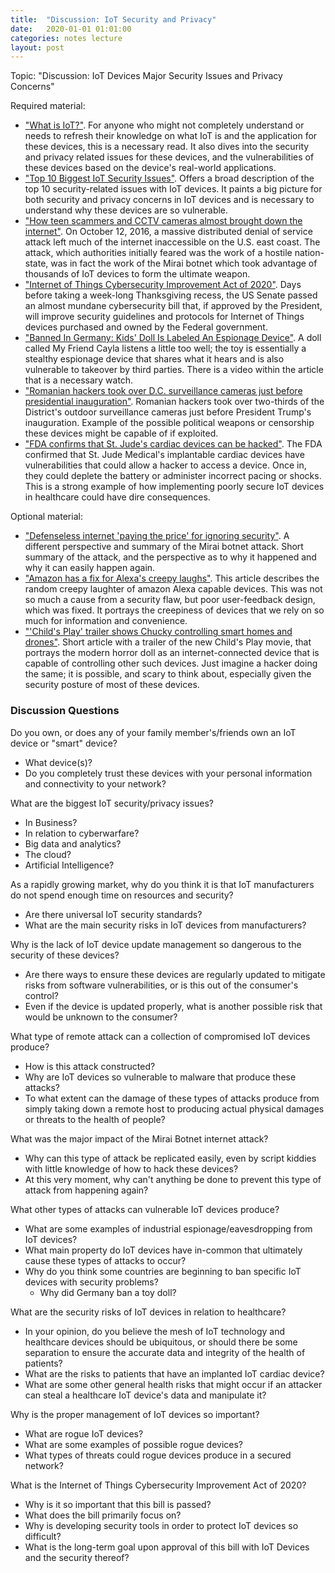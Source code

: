 ```yaml
---
title:  "Discussion: IoT Security and Privacy"
date:   2020-01-01 01:01:00
categories: notes lecture 
layout: post
---
```


Topic: "Discussion: IoT Devices Major Security Issues and Privacy Concerns"

Required material:
  - ["What is IoT?"][bm_iot]. For anyone who might not completely understand 
	or needs to refresh their knowledge on what IoT is and the application for 
	these devices, this is a necessary read. It also dives into the security 
	and privacy related issues for these devices, and the vulnerabilities of 
	these devices based on the device's real-world applications.
  - ["Top 10 Biggest IoT Security Issues"][bm_sec]. Offers a broad description 
	of the top 10 security-related issues with IoT devices. It paints a big 
	picture for both security and privacy concerns in IoT devices and is 
	necessary to understand why these devices are so vulnerable.
  - ["How teen scammers and CCTV cameras almost brought down the internet"][bm_hack]. On October 12, 2016, a massive distributed denial of service 
	attack left much of the internet inaccessible on the U.S. east coast. The 
	attack, which authorities initially feared was the work of a hostile 
	nation-state, was in fact the work of the Mirai botnet which took advantage 
	of thousands of IoT devices to form the ultimate weapon.
   - ["Internet of Things Cybersecurity Improvement Act of 2020"][bm_bill]. 
    Days before taking a week-long Thanksgiving recess, the US Senate passed 
    an almost mundane cybersecurity bill that, if approved by the President, 
    will improve security guidelines and protocols for Internet of Things 
    devices purchased and owned by the Federal government.
  - ["Banned In Germany: Kids' Doll Is Labeled An Espionage Device"][bm_doll].
	A doll called My Friend Cayla listens a little too well; the toy is 
	essentially a stealthy espionage device that shares what it hears and is 
	also vulnerable to takeover by third parties. There is a video within 
	the article that is a necessary watch.
  - ["Romanian hackers took over D.C. surveillance cameras just before presidential inauguration"][bm_cam]. Romanian hackers took over two-thirds 
	of the District's outdoor surveillance cameras just before President 
	Trump's inauguration. Example of the possible political weapons or 
	censorship these devices might be capable of if exploited.
  - ["FDA confirms that St. Jude's cardiac devices can be hacked"][bm_fda].
	The FDA confirmed that St. Jude Medical's implantable cardiac devices have 
	vulnerabilities that could allow a hacker to access a device. Once in, 
	they could deplete the battery or administer incorrect pacing or shocks.
	This is a strong example of how implementing poorly secure IoT devices in 
	healthcare could have dire consequences. 

Optional material:
  - ["Defenseless internet 'paying the price' for ignoring security"][bm_hack2].
	A different perspective and summary of the Mirai botnet attack. Short summary 
	of the attack, and the perspective as to why it happened and why it can easily 
	happen again.
  - ["Amazon has a fix for Alexa's creepy laughs"][bm_alexa]. This article describes 
	the random creepy laughter of amazon Alexa capable devices. This was not so much 
	a cause from a security flaw, but poor user-feedback design, which was fixed. It 
	portrays the creepiness of devices that we rely on so much for information and convenience. 
  - ["'Child's Play' trailer shows Chucky controlling smart homes and drones"][bm_child]. 
	Short article with a trailer of the new Child's Play movie, that portrays the modern horror 
	doll as an internet-connected device that is capable of controlling other such devices. 
	Just imagine a hacker doing the same; it is possible, and scary to think about, especially 
	given the security posture of most of these devices.
    
[bm_iot]:https://www.zdnet.com/article/what-is-the-internet-of-things-everything-you-need-to-know-about-the-iot-right-now/
[bm_sec]:https://www.intellectsoft.net/blog/biggest-iot-security-issues/
[bm_hack]:https://www.csoonline.com/article/3258748/the-mirai-botnet-explained-how-teen-scammers-and-cctv-cameras-almost-brought-down-the-internet.html
[bm_doll]:https://www.npr.org/sections/thetwo-way/2017/02/17/515775874/banned-in-germany-kids-doll-is-labeled-an-espionage-device?t=1555915441376
[bm_cam]:https://www.washingtonpost.com/local/public-safety/romanian-hackers-took-over-dc-surveillance-cameras-just-before-presidential-inauguration-federal-prosecutors-say/2017/12/28/7a15f894-e749-11e7-833f-155031558ff4_story.html?noredirect=on&utm_term=.ca159c557267
[bm_fda]:https://money.cnn.com/2017/01/09/technology/fda-st-jude-cardiac-hack/
[bm_hack2]:https://money.cnn.com/2016/10/25/technology/internet-cyberattack-defense/index.html?iid=EL
[bm_alexa]:https://www.theverge.com/circuitbreaker/2018/3/7/17092334/amazon-alexa-devices-strange-laughter
[bm_child]:https://www.engadget.com/2019-04-18-childs-play-trailer-chucky-smart-homes-drones-connected-cars-thermostat.html?guce_referrer=aHR0cHM6Ly9mdXR1cmlzbS5jb20v&guce_referrer_sig=AQAAAADPbKMIiKVDYlWXGFrD67wNyqP68Dnr4Guey2C3-C1FJTbEm7kil_fFnHeG-uwtc5icARgyxr-yAgsXf19QiUVSZTKF_-AFzLcEJHOIcDaezksr9HVpH0OZ3bUeRUKQsMaqN-B8XKn2thjIsUVG9M1SS1QyCazR9EzBwUntjMum
[bm_bill]:https://blog.malwarebytes.com/security-world/government/2020/11/iot-cybersecurity-bill-passed-by-senate/?mc_cid=5c9472822e&mc_eid=dc1a5bd20c

### Discussion Questions

Do you own, or does any of your family member's/friends own an IoT device or "smart" device?
  - What device(s)?
  - Do you completely trust these devices with your personal information and connectivity to your network?
  
What are the biggest IoT security/privacy issues?
  - In Business?
  - In relation to cyberwarfare?
  - Big data and analytics?
  - The cloud?
  - Artificial Intelligence?
  
As a rapidly growing market, why do you think it is that IoT manufacturers do not spend enough time on resources and security? 
  - Are there universal IoT security standards? 
  - What are the main security risks in IoT devices from manufacturers?
  
Why is the lack of IoT device update management so dangerous to the security of these devices?
  - Are there ways to ensure these devices are regularly updated to mitigate risks from software vulnerabilities, or is this out of the consumer's control?
  - Even if the device is updated properly, what is another possible risk that would be unknown to the consumer?
  
What type of remote attack can a collection of compromised IoT devices produce?
  - How is this attack constructed?
  - Why are IoT devices so vulnerable to malware that produce these attacks?
  - To what extent can the damage of these types of attacks produce from simply taking down a remote host to producing actual physical damages or threats to the health of people?
  
What was the major impact of the Mirai Botnet internet attack?
  - Why can this type of attack be replicated easily, even by script kiddies with little knowledge of how to hack these devices?
  - At this very moment, why can't anything be done to prevent this type of attack from happening again?
  
What other types of attacks can vulnerable IoT devices produce?
  - What are some examples of industrial espionage/eavesdropping from IoT devices?
  - What main property do IoT devices have in-common that ultimately cause these types of attacks to occur? 
  - Why do you think some countries are beginning to ban specific IoT devices with security problems? 
    - Why did Germany ban a toy doll?
    
What are the security risks of IoT devices in relation to healthcare?
  - In your opinion, do you believe the mesh of IoT technology and healthcare devices should be ubiquitous, or should there be some separation to ensure the accurate data and integrity of the health of patients? 
  - What are the risks to patients that have an implanted IoT cardiac device? 
  - What are some other general health risks that might occur if an attacker can steal a healthcare IoT device's data and manipulate it?
  
Why is the proper management of IoT devices so important?
  - What are rogue IoT devices?
  - What are some examples of possible rogue devices?
  - What types of threats could rogue devices produce in a secured network?
  
What is the Internet of Things Cybersecurity Improvement Act of 2020?
  - Why is it so important that this bill is passed?
  - What does the bill primarily focus on?
  - Why is developing security tools in order to protect IoT devices so difficult?
  - What is the long-term goal upon approval of this bill with IoT Devices and the security thereof?
